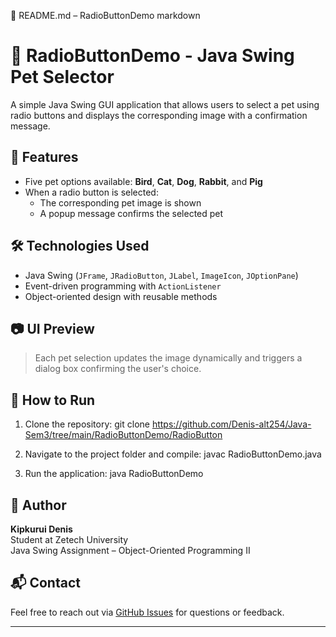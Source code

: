 📄 README.md – RadioButtonDemo
markdown
# 🐾 RadioButtonDemo - Java Swing Pet Selector

A simple Java Swing GUI application that allows users to select a pet using radio buttons and displays the corresponding image with a confirmation message.

## 🚀 Features

- Five pet options available: **Bird**, **Cat**, **Dog**, **Rabbit**, and **Pig**
- When a radio button is selected:
  - The corresponding pet image is shown
  - A popup message confirms the selected pet

## 🛠️ Technologies Used
- Java Swing (`JFrame`, `JRadioButton`, `JLabel`, `ImageIcon`, `JOptionPane`)
- Event-driven programming with `ActionListener`
- Object-oriented design with reusable methods

## 📷 UI Preview
> Each pet selection updates the image dynamically and triggers a dialog box confirming the user's choice.

## 🏁 How to Run

1. Clone the repository:
git clone https://github.com/Denis-alt254/Java-Sem3/tree/main/RadioButtonDemo/RadioButton

2. Navigate to the project folder and compile:
javac RadioButtonDemo.java

3. Run the application:
java RadioButtonDemo


## 👤 Author
**Kipkurui Denis**  
Student at Zetech University  
Java Swing Assignment – Object-Oriented Programming II

## 📬 Contact
Feel free to reach out via [GitHub Issues](https://github.com/Denis-alt254/Java-Sem3/issues) for questions or feedback.

---